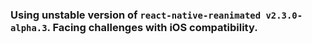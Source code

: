 ### Using unstable version of `react-native-reanimated v2.3.0-alpha.3`. Facing challenges with iOS compatibility.